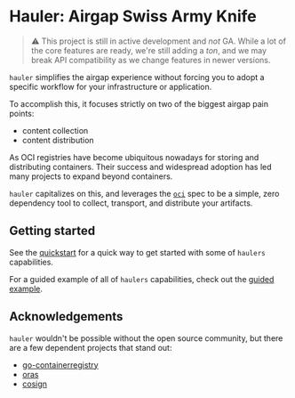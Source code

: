 # Hauler: Airgap Swiss Army Knife

> ⚠️ This project is still in active development and _not_ GA.  While a lot of the core features are ready, we're still adding a _ton_, and we may break API compatibility as we change features in newer versions.

`hauler` simplifies the airgap experience without forcing you to adopt a specific workflow for your infrastructure or application.  

To accomplish this, it focuses strictly on two of the biggest airgap pain points:

* content collection
* content distribution

As OCI registries have become ubiquitous nowadays for storing and distributing containers.  Their success and widespread adoption has led many projects to expand beyond containers.

`hauler` capitalizes on this, and leverages the [`oci`](https://github.com/opencontainers) spec to be a simple, zero dependency tool to collect, transport, and distribute your artifacts.

## Getting started

See the [quickstart](docs/walkthrough.md#Quickstart) for a quick way to get started with some of `haulers` capabilities.

For a guided example of all of `haulers` capabilities, check out the [guided example](docs/walkthrough.md#guided-examples).

## Acknowledgements

`hauler` wouldn't be possible without the open source community, but there are a few dependent projects that stand out:

* [go-containerregistry](https://github.com/google/go-containerregistry)
* [oras](https://github.com/oras-project/oras)
* [cosign](https://github.com/sigstore/cosign)